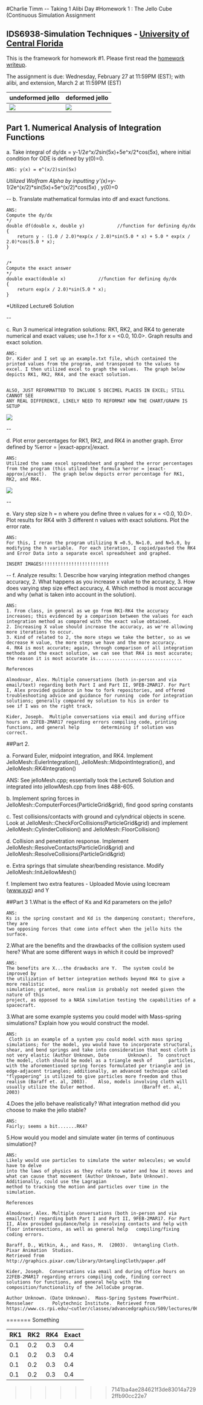 #Charlie Timm -- Taking 1 Alibi Day
#Homework 1 : The Jello Cube (Continuous Simulation Assignment
## IDS6938-Simulation Techniques - [University of Central Florida](http://www.ist.ucf.edu/grad/)


This is the framework for homework #1. Please first read the [homework writeup](HomeWork%231.pdf).

The assignment is due: Wednesday, February 27 at 11:59PM (EST); with alibi, and extension, March 2 at 11:59PM (EST)

| undeformed jello  | deformed jello |
| ------------- | ------------- |
| ![](images/undeformed3.png?raw=true)  | ![](images/deformed3.png?raw=true) |




## Part 1. Numerical Analysis of Integration Functions
a. Take integral of dy/dx = y-1/2*e^x/2*sin(5x)+5e^x/2*cos(5x), where initial condition for ODE is defined by y(0)=0.

~~~
ANS: y(x) = e^(x/2)sin(5x)
~~~
*Utilized Wolfram Alpha by inputting y'(x)=y-1/2*e^(x/2)*sin(5x)+5e^(x/2)*cos(5x) , y(0)=0

--
b. Translate mathematical formulas into df and exact functions.

~~~
ANS:
Compute the dy/dx
*/
double df(double x, double y)            //function for defining dy/dx
{
    return y - (1.0 / 2.0)*exp(x / 2.0)*sin(5.0 * x) + 5.0 * exp(x / 2.0)*cos(5.0 * x);
}


/*
Compute the exact answer
*/
double exact(double x)            //function for defining dy/dx
{
    return exp(x / 2.0)*sin(5.0 * x);
}
~~~
*Utilized Lecture6 Solution

--

c. Run 3 numerical integration solutions: RK1, RK2, and RK4 to generate numerical and exact values; use h=.1 for x = <0.0,
 10.0>. Graph results and exact solution.

~~~
ANS: 
Dr. Kider and I set up an example.txt file, which contained the printed values from the program, and transposed to the values to excel. I then utilized excel to graph the values.  The graph below depicts RK1, RK2, RK4, and the exact solution.


ALSO, JUST REFORMATTED TO INCLUDE 5 DECIMEL PLACES IN EXCEL; STILL CANNOT SEE 
ANY REAL DIFFERENCE, LIKELY NEED TO REFORMAT HOW THE CHART/GRAPH IS SETUP

~~~
![](images/graph1.png?raw=true)


--

d. Plot error percentages for RK1, RK2, and RK4 in another graph.  Error defined by %error = |exact-apprx|/exact.

~~~
ANS:
Utilized the same excel spreadsheet and graphed the error percentages from the program (this utilzed the formula %error = |exact-approx|/exact).  The graph below depicts error percentage for RK1, RK2, and RK4.
~~~
![](images/graph2.png?raw=true)


--

e. Vary step size h = n where you define three n values for x = <0.0, 10.0>. Plot results for RK4 with 3 different n values with exact solutions. Plot the error rate.

~~~
ANS:
For this, I reran the program utilizing N =0.5, N=1.0, and N=5.0, by modifying the h variable.  For each iteration, I copied/pasted the RK4 and Error Data into a separate excel spreadsheet and graphed.

INSERT IMAGES!!!!!!!!!!!!!!!!!!!!!!!!!

~~~

--
f. Analyze results: 1. Describe how varying integration method changes accuracy, 2. What happens as you increase x value
to the accuracy, 3. How does varying step size effect accuracy, 4. Which method is most accurage and why (what is taken into
account in the solution). 

~~~
ANS:
1. From class, in general as we go from RK1-RK4 the accuracy increases; this evidenced by a comparison between the values for each integration method as compared with the exact value obtained. 
2. Increasing X value should increase the accuracy, as we're allowing more iterations to occur.
3. Kind of related to 2, the more steps we take the better, so as we decrease H value, the more steps we have and the more accuracy.
4. RK4 is most accurate; again, through comparison of all integration methods and the exact solution, we can see that RK4 is most accurate; the reason it is most accurate is................................
~~~

~~~
References

Almodovar, Alex. Multiple conversations (both in-person and via email/text) regarding both Part I and Part II, 9FEB-2MAR17. For Part I, Alex provided guidance in how to fork repositories, and offered troubleshooting advice and guidance for running  code for integration solutions; generally compared my solution to his in order to 
see if I was on the right track.

Kider, Joseph.  Multiple conversations via email and during office hours on 22FEB-2MAR17 regarding errors compiling code, printing functions, and general help        determining if solution was correct.
~~~
##Part 2.

a. Forward Euler, midpoint integration, and RK4.  Implement JelloMesh::EulerIntegration(), 
JelloMesh::MidpointIntegration(), and JelloMesh::RK4Integration()

ANS: See jelloMesh.cpp; essentially took the Lecture6 Solution and integrated into jellowMesh.cpp from lines
488-605.

b. Implement spring forces in JelloMesh::ComputerForces(ParticleGrid&grid), find good spring constants

c. Test collisions/contacts with ground and cylyndrical objects in scene.  Look at 
JelloMesh::CheckForCollisions(ParticleGrid&grid) and implement JelloMesh::CylinderCollision() and 
JelloMesh::FloorCollision()

d. Collision and penetration response.  Implement JelloMesh::ResolveContacts(ParticleGrid&grid) and
JelloMesh::ResolveCollisions(ParticleGrid&grid)

e. Extra springs that simulate shear/bending resistance.  Modify JelloMesh::InitJellowMesh()

f. Implement two extra features - Uploaded Movie using Icecream (www.xyz) and Y

##Part 3
1.What is the effect of Ks and Kd parameters on the jello?

~~~
ANS: 
Ks is the spring constant and Kd is the dampening constant; therefore, they are
two opposing forces that come into effect when the jello hits the surface.
~~~


2.What are the benefits and the drawbacks of the collision system used here?
What are some different ways in which it could be improved?

~~~
ANS: 
The benefits are X...the drawbacks are Y.  The system could be improved by
the utilization of better integration methods beyond RK4 to give a more realistic
simulation; granted, more realism is probably not needed given the nature of this
project, as opposed to a NASA simulation testing the capabilities of a spacecraft.
~~~

3.What are some example systems you could model with Mass-spring simulations?
Explain how you would construct the model.

~~~
ANS: 
 Cloth is an example of a system you could model with mass spring simulations; for the model, you would have to incorporate structural, shear, and bend springs and take into consideration that most cloth is not very elastic (Author Unknown, Date       Unknown).  To construct the model, cloth should be model as a triangle mesh of      particles, with the aforementioned spring forces formulated per triangle and in 
edge-adjacent triangles; additionally, an advanced technique called "flypapering" is utilized to give particles more freedom and thus realism (Baraff et. al, 2003).    Also, models involving cloth will usually utilize the Euler method.                 (Baraff et. al, 2003)
~~~

4.Does the jello behave realistically?  What integration method did you choose
to make the jello stable?

~~~
ANS: 
Fairly; seems a bit.......RK4?
~~~

5.How would you model and simulate water (in terms of continuous simulation)?

~~~
ANS: 
Likely would use particles to simulate the water molecules; we would have to delve
into the laws of physics as they relate to water and how it moves and what can cause that movement (Author Unknown, Date Unknown).  Additionally, could use the Lagragian
method to tracking the motion and particles over time in the simulation.
~~~



~~~
References

Almodovar, Alex. Multiple conversations (both in-person and via email/text) regarding both Part I and Part II, 9FEB-2MAR17. For Part II, Alex provided guidance/help in resolving contacts and help with floor interesections, as well as general help   compiling/fixing coding errors.

Baraff, D., Witkin, A., and Kass, M.  (2003).  Untangling Cloth.  Pixar Animation  Studios.  
Retrieved from http://graphics.pixar.com/library/UntanglingCloth/paper.pdf

Kider, Joseph.  Conversations via email and during office hours on 22FEB-2MAR17 regarding errors compiling code, finding correct solutions for functions, and general help with the composition/functionality of the JelloCube program.

Author Unknown. (Date Unknown).  Mass-Spring Systems PowerPoint.  Rensselaer       Polytechnic Institute.  Retrieved from https://www.cs.rpi.edu/~cutler/classes/advancedgraphics/S09/lectures/06_mass_spring_systems.pdf.
~~~

=======
Something

| RK1  | RK2 | RK4 | Exact |
| ------------- | ------------- | ------------- | ------------- |
| 0.1  | 0.2 | 0.3 | 0.4 |
| 0.1  | 0.2 | 0.3 | 0.4 | 
| 0.1  | 0.2 | 0.3 | 0.4 | 
| 0.1  | 0.2 | 0.3 | 0.4 | 
>>>>>>> 7141ba4ae284621f3de83014a7292ffb90cc22e7
